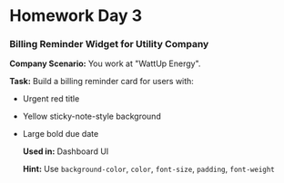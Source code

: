 # Homework Day 3

### **Billing Reminder Widget for Utility Company**

**Company Scenario:** You work at "WattUp Energy".

**Task:** Build a billing reminder card for users with:

- Urgent red title
- Yellow sticky-note-style background
- Large bold due date
    
    **Used in:** Dashboard UI
    
    **Hint:** Use `background-color`, `color`, `font-size`, `padding`, `font-weight`
  
